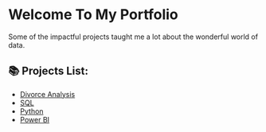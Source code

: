 # Welcome To My Portfolio
Some of the impactful projects taught me a lot about the wonderful world of data. 

## 📚 Projects List: 
- [Divorce Analysis](#divorceanalysis)
- [SQL](#sql)
- [Python](#python)
- [Power BI](#powerbi)

